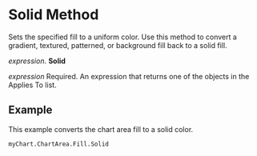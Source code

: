 
# Solid Method

Sets the specified fill to a uniform color. Use this method to convert a gradient, textured, patterned, or background fill back to a solid fill.

 _expression_. **Solid**

 _expression_ Required. An expression that returns one of the objects in the Applies To list.


## Example

This example converts the chart area fill to a solid color.


```
myChart.ChartArea.Fill.Solid
```

